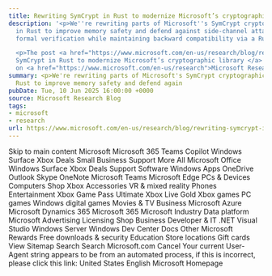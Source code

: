```yaml
---
title: Rewriting SymCrypt in Rust to modernize Microsoft’s cryptographic library
description: '<p>We''re rewriting parts of Microsoft''s SymCrypt cryptographic library
  in Rust to improve memory safety and defend against side-channel attacks, enabling
  formal verification while maintaining backward compatibility via a Rust-to-C compiler.</p>

  <p>The post <a href="https://www.microsoft.com/en-us/research/blog/rewriting-symcrypt-in-rust-to-modernize-microsofts-cryptographic-library/">Rewriting
  SymCrypt in Rust to modernize Microsoft’s cryptographic library </a> appeared first
  on <a href="https://www.microsoft.com/en-us/research">Microsoft Research</a>.</p>'
summary: <p>We're rewriting parts of Microsoft's SymCrypt cryptographic library in
  Rust to improve memory safety and defend again
pubDate: Tue, 10 Jun 2025 16:00:00 +0000
source: Microsoft Research Blog
tags:
- microsoft
- research
url: https://www.microsoft.com/en-us/research/blog/rewriting-symcrypt-in-rust-to-modernize-microsofts-cryptographic-library/
---
```


Skip to main content
Microsoft
Microsoft 365
Teams
Copilot
Windows
Surface
Xbox
Deals
Small Business
Support
More
All Microsoft
Office
Windows
Surface
Xbox
Deals
Support
Software
Windows Apps
OneDrive
Outlook
Skype
OneNote
Microsoft Teams
Microsoft Edge
PCs & Devices
Computers
Shop Xbox
Accessories
VR & mixed reality
Phones
Entertainment
Xbox Game Pass Ultimate
Xbox Live Gold
Xbox games
PC games
Windows digital games
Movies & TV
Business
Microsoft Azure
Microsoft Dynamics 365
Microsoft 365
Microsoft Industry
Data platform
Microsoft Advertising
Licensing
Shop Business
Developer & IT
.NET
Visual Studio
Windows Server
Windows Dev Center
Docs
Other
Microsoft Rewards
Free downloads & security
Education
Store locations
Gift cards
View Sitemap
Search
Search Microsoft.com
Cancel
Your current User-Agent string appears to be from an automated process, if this is incorrect, please click this link:
United States English Microsoft Homepage